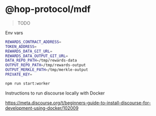 # @hop-protocol/mdf

> TODO

Env vars

```sh
REWARDS_CONTRACT_ADDRESS=
TOKEN_ADDRESS=
REWARDS_DATA_GIT_URL=
REWARDS_DATA_OUTPUT_GIT_URL=
DATA_REPO_PATH=/tmp/rewards-data
OUTPUT_REPO_PATH=/tmp/rewards-output
OUTPUT_MERKLE_PATH=/tmp/merkle-output
PRIVATE_KEY=
```

```sh
npm run start:worker
```

Instructions to run discourse locally with Docker

https://meta.discourse.org/t/beginners-guide-to-install-discourse-for-development-using-docker/102009
